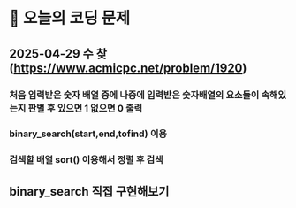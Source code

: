 # 🥹 오늘의 코딩 문제

## 2025-04-29 수 찾 (https://www.acmicpc.net/problem/1920)

### 처음 입력받은 숫자 배열 중에 나중에 입력받은 숫자배열의 요소들이 속해있는지 판별 후 있으면 1 없으면 0 출력

### <algorithm> binary_search(start,end,tofind) 이용
### 검색할 배열 sort() 이용해서 정렬 후 검색
## binary_search 직접 구현해보기
